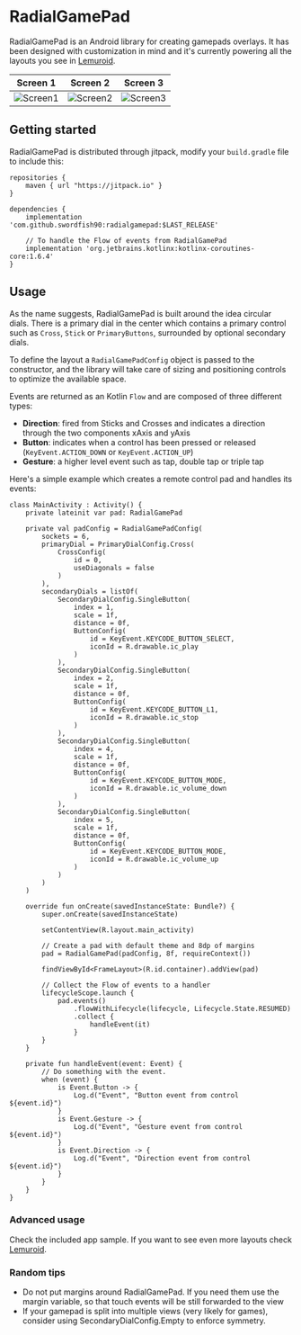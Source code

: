# RadialGamePad

RadialGamePad is an Android library for creating gamepads overlays. It has been designed with customization in mind and it's currently powering all the layouts you see in [Lemuroid](https://github.com/Swordfish90/Lemuroid).

|Screen 1|Screen 2|Screen 3|
|---|---|---|
|![Screen1](https://github.com/Swordfish90/RadialGamePad/blob/master/screenshots/screen0.png)|![Screen2](https://github.com/Swordfish90/RadialGamePad/blob/master/screenshots/screen1.png)|![Screen3](https://github.com/Swordfish90/RadialGamePad/blob/master/screenshots/screen2.png)|

## Getting started

RadialGamePad is distributed through jitpack, modify your ```build.gradle``` file to include this:

```
repositories {
    maven { url "https://jitpack.io" }
}

dependencies {
    implementation 'com.github.swordfish90:radialgamepad:$LAST_RELEASE'
    
    // To handle the Flow of events from RadialGamePad
    implementation 'org.jetbrains.kotlinx:kotlinx-coroutines-core:1.6.4'
}
```

## Usage

As the name suggests, RadialGamePad is built around the idea circular dials. There is a primary dial in the center which contains a primary control such as ```Cross```, ```Stick``` or ```PrimaryButtons```, surrounded by optional secondary dials.

To define the layout a ```RadialGamePadConfig``` object is passed to the constructor, and the library will take care of sizing and positioning controls to optimize the available space.

Events are returned as an Kotlin ```Flow``` and are composed of three different types:

* **Direction**: fired from Sticks and Crosses and indicates a direction through the two components xAxis and yAxis
* **Button**: indicates when a control has been pressed or released (```KeyEvent.ACTION_DOWN``` or ```KeyEvent.ACTION_UP```)
* **Gesture**: a higher level event such as tap, double tap or triple tap

Here's a simple example which creates a remote control pad and handles its events:

```
class MainActivity : Activity() {
    private lateinit var pad: RadialGamePad

    private val padConfig = RadialGamePadConfig(
        sockets = 6,
        primaryDial = PrimaryDialConfig.Cross(
            CrossConfig(
                id = 0,
                useDiagonals = false
            )
        ),
        secondaryDials = listOf(
            SecondaryDialConfig.SingleButton(
                index = 1,
                scale = 1f,
                distance = 0f,
                ButtonConfig(
                    id = KeyEvent.KEYCODE_BUTTON_SELECT,
                    iconId = R.drawable.ic_play
                )
            ),
            SecondaryDialConfig.SingleButton(
                index = 2,
                scale = 1f,
                distance = 0f,
                ButtonConfig(
                    id = KeyEvent.KEYCODE_BUTTON_L1,
                    iconId = R.drawable.ic_stop
                )
            ),
            SecondaryDialConfig.SingleButton(
                index = 4,
                scale = 1f,
                distance = 0f,
                ButtonConfig(
                    id = KeyEvent.KEYCODE_BUTTON_MODE,
                    iconId = R.drawable.ic_volume_down
                )
            ),
            SecondaryDialConfig.SingleButton(
                index = 5,
                scale = 1f,
                distance = 0f,
                ButtonConfig(
                    id = KeyEvent.KEYCODE_BUTTON_MODE,
                    iconId = R.drawable.ic_volume_up
                )
            )
        )
    )

    override fun onCreate(savedInstanceState: Bundle?) {
        super.onCreate(savedInstanceState)

        setContentView(R.layout.main_activity)

        // Create a pad with default theme and 8dp of margins
        pad = RadialGamePad(padConfig, 8f, requireContext())

        findViewById<FrameLayout>(R.id.container).addView(pad)

        // Collect the Flow of events to a handler
        lifecycleScope.launch {
            pad.events()
                .flowWithLifecycle(lifecycle, Lifecycle.State.RESUMED)
                .collect {
                    handleEvent(it)
                }
        }
    }

    private fun handleEvent(event: Event) {
        // Do something with the event.
        when (event) {
            is Event.Button -> {
                Log.d("Event", "Button event from control ${event.id}")
            }
            is Event.Gesture -> {
                Log.d("Event", "Gesture event from control ${event.id}")
            }
            is Event.Direction -> {
                Log.d("Event", "Direction event from control ${event.id}")
            }
        }
    }
}
```

### Advanced usage

Check the included app sample. If you want to see even more layouts check [Lemuroid](https://github.com/Swordfish90/Lemuroid).

### Random tips
* Do not put margins around RadialGamePad. If you need them use the margin variable, so that touch events will be still forwarded to the view
* If your gamepad is split into multiple views (very likely for games), consider using SecondaryDialConfig.Empty to enforce symmetry.
